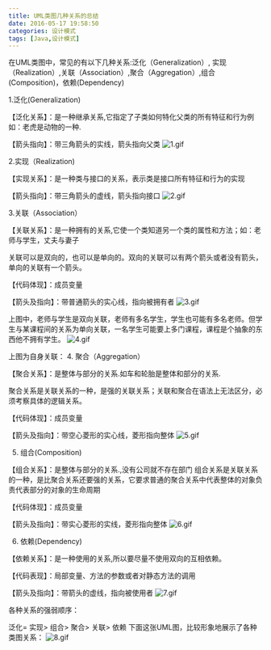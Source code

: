 ```yaml
---
title: UML类图几种关系的总结
date: 2016-05-17 19:58:50
categories: 设计模式
tags: [Java,设计模式]
---
```

在UML类图中，常见的有以下几种关系:泛化（Generalization）,  实现（Realization）,关联（Association）,聚合（Aggregation）,组合(Composition)，依赖(Dependency)



1.泛化(Generalization)

【泛化关系】：是一种继承关系,它指定了子类如何特化父类的所有特征和行为例如：老虎是动物的一种.

【箭头指向】：带三角箭头的实线，箭头指向父类
![1.gif](https://clang.oss-cn-shenzhen.aliyuncs.com/blog/2016/UML%E7%B1%BB%E5%9B%BE%E5%87%A0%E7%A7%8D%E5%85%B3%E7%B3%BB%E7%9A%84%E6%80%BB%E7%BB%93_1.gif-watermark)

2.实现（Realization)

【实现关系】：是一种类与接口的关系，表示类是接口所有特征和行为的实现

【箭头指向】：带三角箭头的虚线，箭头指向接口
![2.gif](https://clang.oss-cn-shenzhen.aliyuncs.com/blog/2016/UML%E7%B1%BB%E5%9B%BE%E5%87%A0%E7%A7%8D%E5%85%B3%E7%B3%BB%E7%9A%84%E6%80%BB%E7%BB%93_2.gif-watermark)

3.关联（Association）

【关联关系】：是一种拥有的关系,它使一个类知道另一个类的属性和方法；如：老师与学生，丈夫与妻子

关联可以是双向的，也可以是单向的。双向的关联可以有两个箭头或者没有箭头，单向的关联有一个箭头。

【代码体现】：成员变量

【箭头及指向】：带普通箭头的实心线，指向被拥有者
![3.gif](https://clang.oss-cn-shenzhen.aliyuncs.com/blog/2016/UML%E7%B1%BB%E5%9B%BE%E5%87%A0%E7%A7%8D%E5%85%B3%E7%B3%BB%E7%9A%84%E6%80%BB%E7%BB%93_3.gif-watermark)

上图中，老师与学生是双向关联，老师有多名学生，学生也可能有多名老师。但学生与某课程间的关系为单向关联，一名学生可能要上多门课程，课程是个抽象的东西他不拥有学生。
![4.gif](https://clang.oss-cn-shenzhen.aliyuncs.com/blog/2016/UML%E7%B1%BB%E5%9B%BE%E5%87%A0%E7%A7%8D%E5%85%B3%E7%B3%BB%E7%9A%84%E6%80%BB%E7%BB%93_4.gif-watermark)

上图为自身关联：
4. 聚合（Aggregation）

【聚合关系】：是整体与部分的关系.如车和轮胎是整体和部分的关系.

聚合关系是关联关系的一种，是强的关联关系；关联和聚合在语法上无法区分，必须考察具体的逻辑关系。

【代码体现】：成员变量

【箭头及指向】：带空心菱形的实心线，菱形指向整体
![5.gif](https://clang.oss-cn-shenzhen.aliyuncs.com/blog/2016/UML%E7%B1%BB%E5%9B%BE%E5%87%A0%E7%A7%8D%E5%85%B3%E7%B3%BB%E7%9A%84%E6%80%BB%E7%BB%93_5.gif-watermark)

5. 组合(Composition)

【组合关系】：是整体与部分的关系.,没有公司就不存在部门      组合关系是关联关系的一种，是比聚合关系还要强的关系，它要求普通的聚合关系中代表整体的对象负责代表部分的对象的生命周期

【代码体现】：成员变量

【箭头及指向】：带实心菱形的实线，菱形指向整体
![6.gif](https://clang.oss-cn-shenzhen.aliyuncs.com/blog/2016/UML%E7%B1%BB%E5%9B%BE%E5%87%A0%E7%A7%8D%E5%85%B3%E7%B3%BB%E7%9A%84%E6%80%BB%E7%BB%93_6.gif-watermark)

6. 依赖(Dependency)

【依赖关系】：是一种使用的关系,所以要尽量不使用双向的互相依赖。

【代码表现】：局部变量、方法的参数或者对静态方法的调用

【箭头及指向】：带箭头的虚线，指向被使用者
![7.gif](https://clang.oss-cn-shenzhen.aliyuncs.com/blog/2016/UML%E7%B1%BB%E5%9B%BE%E5%87%A0%E7%A7%8D%E5%85%B3%E7%B3%BB%E7%9A%84%E6%80%BB%E7%BB%93_7.gif-watermark)

各种关系的强弱顺序：

泛化= 实现> 组合> 聚合> 关联> 依赖
下面这张UML图，比较形象地展示了各种类图关系：
![8.gif](https://clang.oss-cn-shenzhen.aliyuncs.com/blog/2016/UML%E7%B1%BB%E5%9B%BE%E5%87%A0%E7%A7%8D%E5%85%B3%E7%B3%BB%E7%9A%84%E6%80%BB%E7%BB%93_8.gif-watermark)
